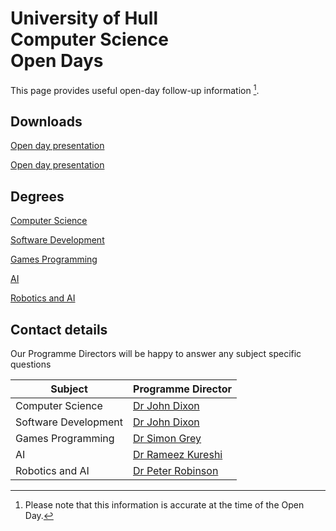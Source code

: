 
# University of Hull <br> Computer Science <br> Open Days

This page provides useful open-day follow-up information [^1].

## Downloads

[Open day presentation](https://hullacuk-my.sharepoint.com/:b:/g/personal/w_j_viant_hull_ac_uk/EX0cqpBzBsRNjxH5qnFFkTABD66nnFNzAd-5NiMSIzRAww?e=HfVNeV)

[Open day presentation](/Computer%20Science%20Open%20Day%20Presentation%202025-26%20v1.pdf)

## Degrees

[Computer Science](https://www.hull.ac.uk/study/undergraduate/courses/computer-science-bsc-meng?option=standard-course&start=2026)

[Software Development](https://www.hull.ac.uk/study/undergraduate/courses/software-engineering-bsc-meng?option=standard-course&start=2026)

[Games Programming](https://www.hull.ac.uk/study/undergraduate/courses/computer-science-for-games-programming-bsc-meng?option=standard-course&start=2026)

[AI](https://www.hull.ac.uk/study/undergraduate/courses/computer-science-artificial-intelligence-bsc-meng?option=standard-course&start=2026)

[Robotics and AI](https://www.hull.ac.uk/study/undergraduate/courses/robotics-and-artificial-intelligence-bsc-meng?option=standard-course&start=2026)

## Contact details

Our Programme Directors will be happy to answer any subject specific questions

| Subject | Programme Director |
|---|---|
| Computer Science | [Dr John Dixon](email:john.dixon@hull.ac.uk)|
| Software Development | [Dr John Dixon](email:john.dixon@hull.ac.uk) |
| Games Programming | [Dr Simon Grey](email:s.grey@hull.ac.uk) |
| AI | [Dr Rameez Kureshi](email:r.kureshi@hull.ac.uk) |
| Robotics and AI | [Dr Peter Robinson](email:p.a.robinson@hull.ac.uk) |


[^1]: Please note that this information is accurate at the time of the Open Day.
